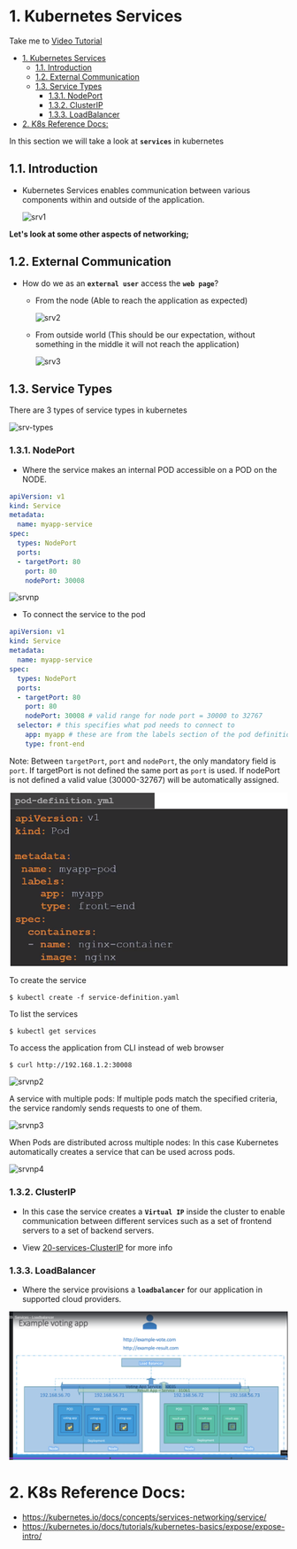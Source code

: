 # 1. Kubernetes Services

Take me to [Video Tutorial](https://kodekloud.com/topic/services-3/)

- [1. Kubernetes Services](#1-kubernetes-services)
  - [1.1. Introduction](#11-introduction)
  - [1.2. External Communication](#12-external-communication)
  - [1.3. Service Types](#13-service-types)
    - [1.3.1. NodePort](#131-nodeport)
    - [1.3.2. ClusterIP](#132-clusterip)
    - [1.3.3. LoadBalancer](#133-loadbalancer)
- [2. K8s Reference Docs:](#2-k8s-reference-docs)

In this section we will take a look at **`services`** in kubernetes

## 1.1. Introduction

- Kubernetes Services enables communication between various components within and outside of the application.

  ![srv1](../../images/srv1.PNG)
  
**Let's look at some other aspects of networking;**

## 1.2. External Communication

- How do we as an **`external user`** access the **`web page`**?

  - From the node (Able to reach the application as expected)
  
    ![srv2](../../images/srv2.PNG)
    
  - From outside world (This should be our expectation, without something in the middle it will not reach the application)
  
    ![srv3](../../images/srv3.PNG)
   
    
 ## 1.3. Service Types
 
 There are 3 types of service types in kubernetes
 
   ![srv-types](../../images/srv-types.PNG)
 
 ### 1.3.1. NodePort

- Where the service makes an internal POD accessible on a POD on the NODE.

```yaml
apiVersion: v1
kind: Service
metadata:
  name: myapp-service
spec:
  types: NodePort
  ports:
  - targetPort: 80
    port: 80
    nodePort: 30008
```

![srvnp](../../images/srvnp.PNG)
      
- To connect the service to the pod
  
```yaml
apiVersion: v1
kind: Service
metadata:
  name: myapp-service
spec:
  types: NodePort
  ports:
  - targetPort: 80
    port: 80 
    nodePort: 30008 # valid range for node port = 30000 to 32767
  selector: # this specifies what pod needs to connect to
    app: myapp # these are from the labels section of the pod definition file
    type: front-end
  ```
Note: Between `targetPort`, `port` and `nodePort`, the only mandatory field is `port`. If targetPort is not defined the same port as `port` is used. If nodePort is not defined a valid value (30000-32767) will be automatically assigned.

![pod-def](../../images/pod-definition.png)
      
To create the service

```
$ kubectl create -f service-definition.yaml
```

To list the services

```
$ kubectl get services
```

To access the application from CLI instead of web browser

```
$ curl http://192.168.1.2:30008
```

![srvnp2](../../images/srvnp2.PNG)

A service with multiple pods: If multiple pods match the specified criteria, the service randomly sends requests to one of them. 

![srvnp3](../../images/srvnp3.PNG)

When Pods are distributed across multiple nodes: In this case Kubernetes automatically creates a service that can be used across pods.

![srvnp4](../../images/srvnp4.PNG)
     
            
### 1.3.2. ClusterIP

- In this case the service creates a **`Virtual IP`** inside the cluster to enable communication between different services such as a set of frontend servers to a set of backend servers.

- View [20-services-ClusterIP](20-Services-ClusterIP.md) for more info    

### 1.3.3. LoadBalancer

- Where the service provisions a **`loadbalancer`** for our application in supported cloud providers.

![load-balancer](../../images/Load_balancer.png)



# 2. K8s Reference Docs:
- https://kubernetes.io/docs/concepts/services-networking/service/
- https://kubernetes.io/docs/tutorials/kubernetes-basics/expose/expose-intro/

